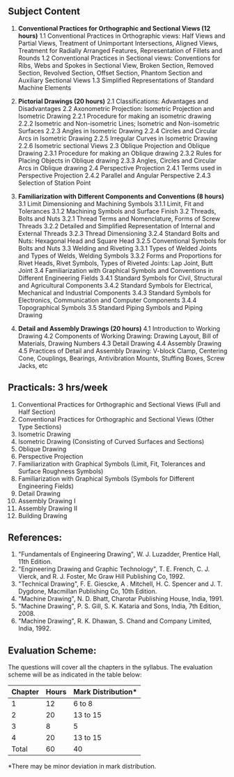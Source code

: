## **Subject Content**

1. **Conventional Practices for Orthographic and Sectional Views (12 hours)**
   1.1 Conventional Practices in Orthographic views: Half Views and Partial Views, Treatment of Unimportant Intersections, Aligned Views, Treatment for Radially Arranged Features, Representation of Fillets and Rounds
   1.2 Conventional Practices in Sectional views: Conventions for Ribs, Webs and Spokes in Sectional View, Broken Section, Removed Section, Revolved Section, Offset Section, Phantom Section and Auxiliary Sectional Views
   1.3 Simplified Representations of Standard Machine Elements

2. **Pictorial Drawings (20 hours)**
   2.1 Classifications: Advantages and Disadvantages
   2.2 Axonometric Projection: Isometric Projection and Isometric Drawing
      2.2.1 Procedure for making an isometric drawing
      2.2.2 Isometric and Non-isometric Lines; Isometric and Non-isometric Surfaces
      2.2.3 Angles in Isometric Drawing
      2.2.4 Circles and Circular Arcs in Isometric Drawing
      2.2.5 Irregular Curves in Isometric Drawing
      2.2.6 Isometric sectional Views
   2.3 Oblique Projection and Oblique Drawing
      2.3.1 Procedure for making an Oblique drawing
      2.3.2 Rules for Placing Objects in Oblique drawing
      2.3.3 Angles, Circles and Circular Arcs in Oblique drawing
   2.4 Perspective Projection
      2.4.1 Terms used in Perspective Projection
      2.4.2 Parallel and Angular Perspective
      2.4.3 Selection of Station Point

3. **Familiarization with Different Components and Conventions (8 hours)**
   3.1 Limit Dimensioning and Machining Symbols
      3.1.1 Limit, Fit and Tolerances
      3.1.2 Machining Symbols and Surface Finish
   3.2 Threads, Bolts and Nuts
      3.2.1 Thread Terms and Nomenclature, Forms of Screw Threads
      3.2.2 Detailed and Simplified Representation of Internal and External Threads
      3.2.3 Thread Dimensioning
      3.2.4 Standard Bolts and Nuts: Hexagonal Head and Square Head
      3.2.5 Conventional Symbols for Bolts and Nuts
   3.3 Welding and Riveting
      3.3.1 Types of Welded Joints and Types of Welds, Welding Symbols
      3.3.2 Forms and Proportions for Rivet Heads, Rivet Symbols, Types of Riveted Joints: Lap Joint, Butt Joint
   3.4 Familiarization with Graphical Symbols and Conventions in Different Engineering Fields
      3.4.1 Standard Symbols for Civil, Structural and Agricultural Components
      3.4.2 Standard Symbols for Electrical, Mechanical and Industrial Components
      3.4.3 Standard Symbols for Electronics, Communication and Computer Components
      3.4.4 Topographical Symbols
   3.5 Standard Piping Symbols and Piping Drawing

4. **Detail and Assembly Drawings (20 hours)**
   4.1 Introduction to Working Drawing
   4.2 Components of Working Drawing: Drawing Layout, Bill of Materials, Drawing Numbers
   4.3 Detail Drawing
   4.4 Assembly Drawing
   4.5 Practices of Detail and Assembly Drawing: V-block Clamp, Centering Cone, Couplings, Bearings, Antivibration Mounts, Stuffing Boxes, Screw Jacks, etc

## Practicals: 3 hrs/week
1. Conventional Practices for Orthographic and Sectional Views (Full and Half Section)
2. Conventional Practices for Orthographic and Sectional Views (Other Type Sections)
3. Isometric Drawing
4. Isometric Drawing (Consisting of Curved Surfaces and Sections)
5. Oblique Drawing
6. Perspective Projection
7. Familiarization with Graphical Symbols (Limit, Fit, Tolerances and Surface Roughness Symbols)
8. Familiarization with Graphical Symbols (Symbols for Different Engineering Fields)
9. Detail Drawing
10. Assembly Drawing I
11. Assembly Drawing II
12. Building Drawing

## References:
1. "Fundamentals of Engineering Drawing", W. J. Luzadder, Prentice Hall, 11th Edition.
2. "Engineering Drawing and Graphic Technology", T. E. French, C. J. Vierck, and R. J. Foster, Mc Graw Hill Publishing Co, 1992.
3. "Technical Drawing", F. E. Giescke, A . Mitchell, H. C. Spencer and J. T. Dygdone, Macmillan Publishing Co, 10th Edition.
4. "Machine Drawing", N. D. Bhatt, Charotar Publishing House, India, 1991.
5. "Machine Drawing", P. S. Gill, S. K. Kataria and Sons, India, 7th Edition, 2008.
6. "Machine Drawing", R. K. Dhawan, S. Chand and Company Limited, India, 1992.

## Evaluation Scheme:
The questions will cover all the chapters in the syllabus. The evaluation scheme will be as indicated in the table below:

| Chapter | Hours | Mark Distribution* |
| ------- | ----- | ------------------ |
| 1       | 12    | 6 to 8             |
| 2       | 20    | 13 to 15           |
| 3       | 8     | 5                  |
| 4       | 20    | 13 to 15           |
| Total   | 60    | 40                 |

*There may be minor deviation in mark distribution.